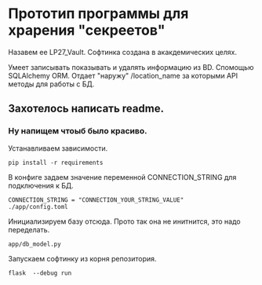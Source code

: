 # Прототип программы для храрения "секреетов"
Назавем ее LP27_Vault.
Софтинка создана в акакдемических целях.

Умеет записывать показывать и удалять информацию из BD.
Спомощью SQLAlchemy ORM.
Отдает "наружу" /location_name за которыми API методы для работы с БД.

## Захотелось написать readme.
### Ну напищем чтоыб было красиво.

Устанавливаем зависимости.
```
pip install -r requirements
```

В конфиге задаем значение переменной CONNECTION_STRING для подключения к БД.
```
CONNECTION_STRING = "CONNECTION_YOUR_STRING_VALUE"
./app/config.toml
```

Инициализируем базу отсюда.
Прото так она не инитнится, это надо переделать.
```
app/db_model.py
```

Запускаем софтинку из корня репозитория.
```
flask  --debug run
```